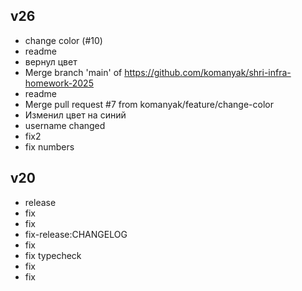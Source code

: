 ## v26

- change color (#10)
- readme
- вернул цвет
- Merge branch 'main' of https://github.com/komanyak/shri-infra-homework-2025
- readme
- Merge pull request #7 from komanyak/feature/change-color
- Изменил цвет на синий
- username changed
- fix2
- fix numbers

## v20

- release
- fix
- fix
- fix-release:CHANGELOG
- fix
- fix typecheck
- fix
- fix


